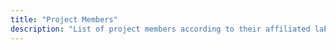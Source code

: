 ```yaml
---
title: "Project Members"
description: "List of project members according to their affiliated laboratory."
---
```

